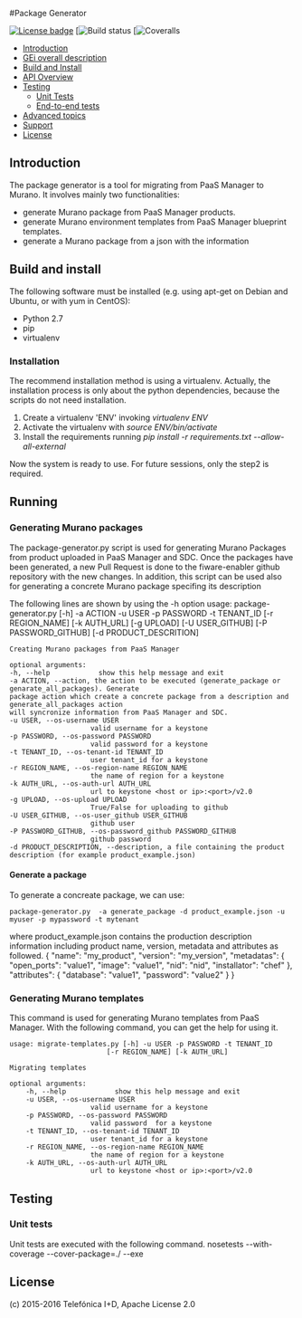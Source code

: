 #<a name="top"></a>Package Generator

[![License badge](https://img.shields.io/badge/license-Apache_2.0-blue.svg)](LICENSE)
[![Build status](https://travis-ci.org/telefonicaid/fiware-enablers/package-generator.svg?branch=develop)
[![Coveralls](https://coveralls.io/repos/telefonicaid/fiware-enablers/package-generator/badge.svg?branch=develop&service=github)


* [Introduction](#introduction)
* [GEi overall description](#gei-overall-description)
* [Build and Install](#build-and-install)
* [API Overview](#api-overview)
* [Testing](#testing)
    * [Unit Tests](#unit-tests)
    * [End-to-end tests](#end-to-end-tests)
* [Advanced topics](#advanced-topics)
* [Support](#support)
* [License](#license)


## Introduction

The package generator is a tool for migrating from PaaS Manager to Murano. It involves mainly two functionalities:
- generate Murano package from PaaS Manager products.
- generate Murano environment templates from PaaS Manager blueprint templates.
- generate a Murano package from a json with the information

## Build and install
The following software must be installed (e.g. using apt-get on Debian and Ubuntu,
or with yum in CentOS):

- Python 2.7
- pip
- virtualenv

### Installation

The recommend installation method is using a virtualenv. Actually, the installation
process is only about the python dependencies, because the scripts do not need
installation.

1) Create a virtualenv 'ENV' invoking *virtualenv ENV*
2) Activate the virtualenv with *source ENV/bin/activate*
3) Install the requirements running *pip install -r requirements.txt
   --allow-all-external*

Now the system is ready to use. For future sessions, only the step2 is required.


## Running
### Generating Murano packages
The package-generator.py script is used for generating Murano Packages from product uploaded in PaaS Manager and SDC. Once the packages have been
generated, a new Pull Request is done to the fiware-enabler github repository with the new changes. In addition, this script can be used also for
generating a concrete Murano package specifing its description

 The following lines are shown by using the -h option
    usage: package-generator.py [-h] -a ACTION -u USER -p PASSWORD -t TENANT_ID
                            [-r REGION_NAME] [-k AUTH_URL] [-g UPLOAD]
                            [-U USER_GITHUB] [-P PASSWORD_GITHUB] [-d PRODUCT_DESCRITION]

    Creating Murano packages from PaaS Manager

    optional arguments:
    -h, --help            show this help message and exit
    -a ACTION, --action, the action to be executed (generate_package or genarate_all_packages). Generate
    package action which create a concrete package from a description and generate_all_packages action
    will syncronize information from PaaS Manager and SDC.
    -u USER, --os-username USER
                        valid username for a keystone
    -p PASSWORD, --os-password PASSWORD
                        valid password for a keystone
    -t TENANT_ID, --os-tenant-id TENANT_ID
                        user tenant_id for a keystone
    -r REGION_NAME, --os-region-name REGION_NAME
                        the name of region for a keystone
    -k AUTH_URL, --os-auth-url AUTH_URL
                        url to keystone <host or ip>:<port>/v2.0
    -g UPLOAD, --os-upload UPLOAD
                        True/False for uploading to github
    -U USER_GITHUB, --os-user_github USER_GITHUB
                        github user
    -P PASSWORD_GITHUB, --os-password_github PASSWORD_GITHUB
                        github password
    -d PRODUCT_DESCRIPTION, --description, a file containing the product description (for example product_example.json)

#### Generate a package
To generate a concreate package, we can use:

    package-generator.py  -a generate_package -d product_example.json -u myuser -p mypassword -t mytenant

where product_example.json contains the production description information including product name, version, metadata
and attributes as followed.
    {
	    "name": "my_product",
	    "version": "my_version",
	    "metadatas": {
		    "open_ports": "value1",
		    "image": "value1",
		    "nid": "nid",
		    "installator": "chef"
	    },
	    "attributes": {
		    "database": "value1",
		    "password": "value2"
	    }
    }

### Generating Murano templates
This command is used for generating Murano templates from PaaS Manager. With the following command, you can get the help
for using it.

    usage: migrate-templates.py [-h] -u USER -p PASSWORD -t TENANT_ID
                            [-r REGION_NAME] [-k AUTH_URL]

    Migrating templates

    optional arguments:
        -h, --help            show this help message and exit
        -u USER, --os-username USER
                        valid username for a keystone
        -p PASSWORD, --os-password PASSWORD
                        valid password  for a keystone
        -t TENANT_ID, --os-tenant-id TENANT_ID
                        user tenant_id for a keystone
        -r REGION_NAME, --os-region-name REGION_NAME
                        the name of region for a keystone
        -k AUTH_URL, --os-auth-url AUTH_URL
                        url to keystone <host or ip>:<port>/v2.0


## Testing

### Unit tests
Unit tests are executed with the following command.
    nosetests --with-coverage --cover-package=./ --exe

## License

\(c) 2015-2016 Telefónica I+D, Apache License 2.0
